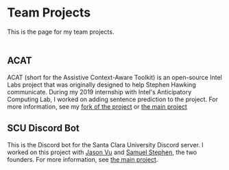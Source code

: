 # Team Projects
This is the page for my team projects.<br><br>
## ACAT
ACAT (short for the Assistive Context-Aware Toolkit) is an open-source Intel Labs project that was originally designed to help Stephen Hawking communicate. During my 2019
internship with Intel's Anticipatory Computing Lab, I worked on adding sentence prediction to the project. For more information, see my [fork of the project](https://github.com/kquaziportfolio/Intel-Labs-ACAT)
or [the main project](https://github.com/intel/acat)

## SCU Discord Bot
This is the Discord bot for the Santa Clara University Discord server. I worked on this project with [Jason Vu](https://github.com/jasonanhvu) and [Samuel Stephen](https://github.com/Saamstep), the two founders. For more information, see [the main project](https://github.com/jasonanhvu/scu-discord-bot).
